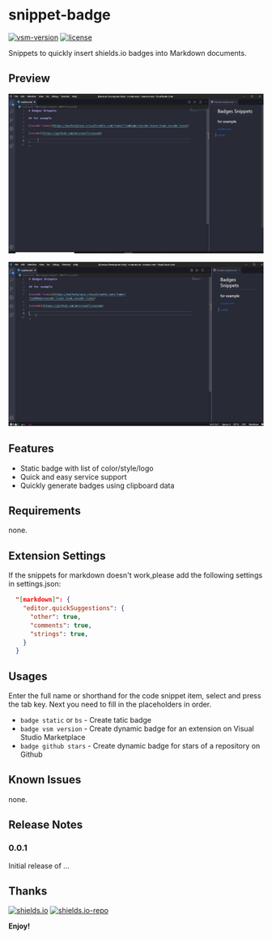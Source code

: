 # snippet-badge

[![vsm-version](https://img.shields.io/visual-studio-marketplace/v/alexzshl.badges-snippets?style=flat&label=VS%20Marketplace&logo=visual-studio-code)](https://marketplace.visualstudio.com/items?itemName=alexzshl.badges-snippets)
[![license](https://img.shields.io/github/license/alexzshl/vscode-badges-snippets?style=flat&color=lightgrey)](https://github.com/alexzshl/vscode-badges-snippets/blob/master/LICENSE)

Snippets to quickly insert shields.io badges into Markdown documents.

## Preview

![preview](images/preview_01.gif)

![preview](images/preview_02.gif)

## Features

- Static badge with list of color/style/logo
- Quick and easy service support
- Quickly generate badges using clipboard data

## Requirements

none.

## Extension Settings

If the snippets for markdown doesn't work,please add the following settings in settings.json:

```json
  "[markdown]": {
    "editor.quickSuggestions": {
      "other": true,
      "comments": true,
      "strings": true,
    }
  }
```

## Usages

Enter the full name or shorthand for the code snippet item, select and press the tab key. Next you need to fill in the placeholders in order.

- `badge static` or `bs` - Create tatic badge
- `badge vsm version` - Create dynamic badge for an extension on Visual Studio Marketplace
- `badge github stars` - Create dynamic badge for stars of a repository on Github

## Known Issues

none.

## Release Notes

### 0.0.1

Initial release of ...

## Thanks

[![shields.io](https://img.shields.io/badge/Shields.IO-black)](https://shields.io/category/license)
[![shields.io-repo](https://img.shields.io/static/v1?label=&message=Shields.IO&style=social&logo=github)](https://github.com/badges/shields)

**Enjoy!**
